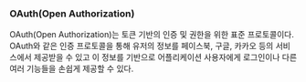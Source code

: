 ### OAuth(Open Authorization)
OAuth(Open Authorization)는 토큰 기반의 인증 및 권한을 위한 표준 프로토콜이다. OAuth와 같은 인증 프로토콜을 통해 유저의 정보를 페이스북, 구글, 카카오 등의 서비스에서 제공받을 수 있고 이 정보를 기반으로 어플리케이션 사용자에게 로그인이나 다른 여러 기능들을 손쉽게 제공할 수 있다.